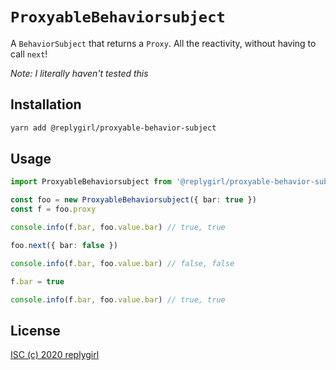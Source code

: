 # `ProxyableBehaviorsubject`

A `BehaviorSubject` that returns a `Proxy`. All the reactivity, without having to call `next`!

_Note: I literally haven't tested this_

## Installation

```bash
yarn add @replygirl/proxyable-behavior-subject
```

## Usage

```ts
import ProxyableBehaviorsubject from '@replygirl/proxyable-behavior-subject'

const foo = new ProxyableBehaviorsubject({ bar: true })
const f = foo.proxy

console.info(f.bar, foo.value.bar) // true, true

foo.next({ bar: false })

console.info(f.bar, foo.value.bar) // false, false

f.bar = true

console.info(f.bar, foo.value.bar) // true, true
```

## License

[ISC (c) 2020 replygirl](https://github.com/replygirl/proxyable-behavior-subject/blob/main/LICENSE.md)
